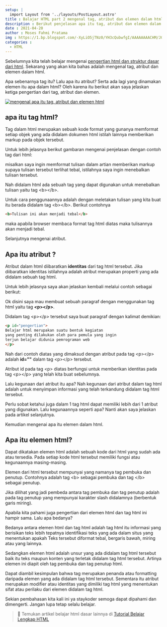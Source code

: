 ```yaml
---
setup: |
  import Layout from '../layouts/PostLayout.astro'
title : Balajar HTML part 2 mengenal tag, atribut dan elemen dalam html
description : Berikut penjelasan apa itu tag, atribut dan elemen dalam html. Semoga dapat membantu kamu untuk memahaminya.
date : 2021-04-20
author : Moses Fahmi Pratama
img : https://1.bp.blogspot.com/-XyLiO5jTNz0/YH3cQubwfgI/AAAAAAAACHM/JG6rQ0y8wFsus4JrtUfiHBd2c30wl4O0gCNcBGAsYHQ/s16000/mengenal-apa-tag-atribut-dan-elemen-html.jpg
categories : 
  - HTML
---
```


Sebelumnya kita telah belajar mengenai [pengertian html dan struktur dasar dari html](https://www.staykoding.com/2022/01/pengertian-html-dan-struktur-dasarnya.html). Sekarang yang akan kita bahas adalah mengenal tag, atribut dan elemen dalam html.

Apa sebenarnya tag itu? Lalu apa itu atribut? Serta ada lagi yang dinamakan elemen itu apa dalam html? Oleh karena itu berikut akan saya jelaskan ketiga pengertian dari tag, atribut dan elemen.

[![mengenal apa itu tag, atribut dan elemen html](https://1.bp.blogspot.com/-XyLiO5jTNz0/YH3cQubwfgI/AAAAAAAACHM/JG6rQ0y8wFsus4JrtUfiHBd2c30wl4O0gCNcBGAsYHQ/s16000/mengenal-apa-tag-atribut-dan-elemen-html.jpg "mengenal apa itu tag, atribut dan elemen html")](https://1.bp.blogspot.com/-XyLiO5jTNz0/YH3cQubwfgI/AAAAAAAACHM/JG6rQ0y8wFsus4JrtUfiHBd2c30wl4O0gCNcBGAsYHQ/s1280/mengenal-apa-tag-atribut-dan-elemen-html.jpg)

  

apa itu tag html?
-----------------

Tag dalam html merupakan sebuah kode format yang gunanya memformat setiap objek yang ada didalam dokumen html istilah lainnya memberikan markup pada objek tersebut.

Untuk lebih jelasnya berikut gambaran mengenai penjelasan dengan contoh tag dari html:

misalkan saya ingin memformat tulisan dalam artian memberikan markup supaya tulisan tersebut terlihat tebal, istilahnya saya ingin menebalkan tulisan tersebut.

Nah didalam html ada sebuah tag yang dapat digunakan untuk menebalkan tulisan yaitu tag &lt;b&gt;&lt;/b&gt;.

Untuk cara penggunaannya adalah dengan meletakan tulisan yang kita buat itu berada didalam tag &lt;b&gt;&lt;/b&gt;. Berikut contohnya

```html
<b>Tulisan ini akan menjadi tebal</b>
```

maka apabila browser membaca format tag html diatas maka tulisannya akan menjadi tebal.

Selanjutnya mengenai atribut.

Apa itu atribut ?
-----------------

Atribut dalam html diibaratkan **identitas** dari tag html tersebut. Jika diibaratkan identitas istilahnya adalah atribut merupakan properti yang ada didalam sebuah tag html.

Untuk lebih jelasnya saya akan jelaskan kembali melalui contoh sebagai berikut:

Ok disini saya mau membuat sebuah paragraf dengan menggunakan tag html yaitu tag **&lt;p&gt;&lt;/p&gt;**.

Didalam tag &lt;p&gt;&lt;/p&gt; tersebut saya buat paragraf dengan kalimat demikian:

```html
<p id="pengertian">
Belajar html merupakan suatu bentuk kegiatan 
yang penting dilakukan oleh para pemula yang ingin 
terjun belajar didunia pemrograman web
</p>
```

Nah dari contoh diatas yang dimaksud dengan atribut pada tag &lt;p&gt;&lt;/p&gt; adalah **id=""** dalam tag &lt;p&gt;&lt;/p&gt; tersebut. 

Atribut id pada tag &lt;p&gt; diatas berfungsi untuk memberikan identitas pada tag &lt;p&gt;&lt;/p&gt; yang telah kita buat sebelumnya.

Lalu kegunaan dari atribut itu apa? Nah kegunaan dari atribut dalam tag html adalah untuk menyimpan informasi yang telah terkandung didalam tag html tersebut.

Perlu sobat ketahui juga dalam 1 tag html dapat memiliki lebih dari 1 atribut yang digunakan. Lalu kegunaannya seperti apa? Nanti akan saya jelaskan pada artikel selanjutnya.

Kemudian mengenai apa itu elemen dalam html.

Apa itu elemen html?
--------------------

Dapat dikatakan elemen html adalah sebuah kode dari html yang sudah ada atau tersedia. Pada setiap kode html tersebut memiliki fungsi atau kegunaannya masing-masing.

Elemen dari html tersebut mempunyai yang namanya tag pembuka dan penutup. Contohnya adalah tag &lt;b&gt; sebagai pembuka dan tag &lt;/b&gt; sebagai penutup.

Jika dilihat yang jadi pembeda antara tag pembuka dan tag penutup adalah pada tag penutup yang mempunyai karakter slash didalamnya (berbentuk garis miring).

Apabila kita pahami juga pengertian dari elemen html dan tag html ini hampir sama. Lalu apa bedanya?

Bedanya antara elemen html dan tag html adalah tag html itu informasi yang berisikan teks lebih tepatnya identifikasi teks yang ada dalam situs yang menentukan apakah Teks tersebut diformat tebal, bergaris bawah, miring atau yang lainnya.

Sedangkan elemen html adalah unsur yang ada didalam tag html tersebut baik itu teks maupun konten yang terletak didalam tag html tersebut. Artinya elemen ini diapit oleh tag pembuka dan tag penutup html.

Dapat diambil kesimpulan bahwa tag merupakan penanda atau formatting daripada elemen yang ada didalam tag html tersebut. Sementara itu atribut merupakan modifier atau identitas yang dimiliki tag html yang menentukan sifat atau perilaku dari elemen didalam tag html.

Sekian pembahasan kita kali ini ya staykoder semoga dapat dipahami dan dimengerti. Jangan lupa tetap selalu belajar.

> 📖 Temukan artikel belajar html dasar lainnya di [Tutorial Belajar Lengkap HTML](https://www.staykoding.com/p/tutorial-lengkap-belajar-html.html)